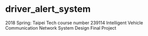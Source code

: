 # driver_alert_system
2018 Spring: Taipei Tech course number 239114 Intelligent Vehicle Communication Network System Design Final Project
